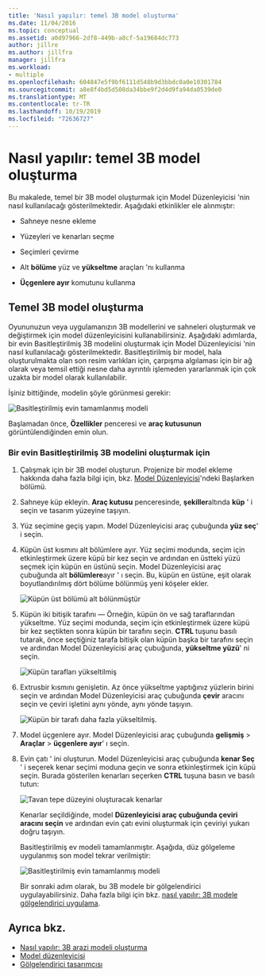 ```yaml
---
title: 'Nasıl yapılır: temel 3B model oluşturma'
ms.date: 11/04/2016
ms.topic: conceptual
ms.assetid: a0d97966-2df8-449b-a8cf-5a19684dc773
author: jillre
ms.author: jillfra
manager: jillfra
ms.workload:
- multiple
ms.openlocfilehash: 604847e5f9bf6111d548b9d3bbdc0a0e10301784
ms.sourcegitcommit: a8e8f4bd5d508da34bbe9f2d4d9fa94da0539de0
ms.translationtype: MT
ms.contentlocale: tr-TR
ms.lasthandoff: 10/19/2019
ms.locfileid: "72636727"
---
```

# <a name="how-to-create-a-basic-3d-model"></a>Nasıl yapılır: temel 3B model oluşturma

Bu makalede, temel bir 3B model oluşturmak için Model Düzenleyicisi 'nin nasıl kullanılacağı gösterilmektedir. Aşağıdaki etkinlikler ele alınmıştır:

- Sahneye nesne ekleme

- Yüzeyleri ve kenarları seçme

- Seçimleri çevirme

- Alt **bölüme** yüz ve **yükseltme** araçları 'nı kullanma

- **Üçgenlere ayır** komutunu kullanma

## <a name="create-a-basic-3d-model"></a>Temel 3B model oluşturma
Oyununuzun veya uygulamanızın 3B modellerini ve sahneleri oluşturmak ve değiştirmek için model düzenleyicisini kullanabilirsiniz. Aşağıdaki adımlarda, bir evin Basitleştirilmiş 3B modelini oluşturmak için Model Düzenleyicisi 'nin nasıl kullanılacağı gösterilmektedir. Basitleştirilmiş bir model, hala oluşturulmakta olan son resim varlıkları için, çarpışma algılaması için bir ağ olarak veya temsil ettiği nesne daha ayrıntılı işlemeden yararlanmak için çok uzakta bir model olarak kullanılabilir.

İşiniz bittiğinde, modelin şöyle görünmesi gerekir:

![Basitleştirilmiş evin tamamlanmış modeli](../designers/media/gfx_model_demo_house_final.png)

Başlamadan önce, **Özellikler** penceresi ve **araç kutusunun** görüntülendiğinden emin olun.

### <a name="to-create-a-simplified-3d-model-of-a-house"></a>Bir evin Basitleştirilmiş 3B modelini oluşturmak için

1. Çalışmak için bir 3B model oluşturun. Projenize bir model ekleme hakkında daha fazla bilgi için, bkz. [Model Düzenleyicisi](../designers/model-editor.md)'ndeki Başlarken bölümü.

2. Sahneye küp ekleyin. **Araç kutusu** penceresinde, **şekiller**altında **küp** ' i seçin ve tasarım yüzeyine taşıyın.

3. Yüz seçimine geçiş yapın. Model Düzenleyicisi araç çubuğunda **yüz seç**' i seçin.

4. Küpün üst kısmını alt bölümlere ayır. Yüz seçimi modunda, seçim için etkinleştirmek üzere küpü bir kez seçin ve ardından en üstteki yüzü seçmek için küpün en üstünü seçin. Model Düzenleyicisi araç çubuğunda alt **bölümlere**ayır ' ı seçin. Bu, küpün en üstüne, eşit olarak boyutlandırılmış dört bölüme bölünmüş yeni köşeler ekler.

    ![Küpün üst bölümü alt bölünmüştür](../designers/media/gfx_model_demo_house_subdiv.png)

5. Küpün iki bitişik tarafını — Örneğin, küpün ön ve sağ taraflarından yükseltme. Yüz seçimi modunda, seçim için etkinleştirmek üzere küpü bir kez seçtikten sonra küpün bir tarafını seçin. **CTRL** tuşunu basılı tutarak, önce seçtiğiniz tarafa bitişik olan küpün başka bir tarafını seçin ve ardından Model Düzenleyicisi araç çubuğunda, **yükseltme yüzü**' ni seçin.

    ![Küpün tarafları yükseltilmiş](../designers/media/gfx_model_demo_house_extrude.png)

6. Extrusbir kısmını genişletin. Az önce yükseltme yaptığınız yüzlerin birini seçin ve ardından Model Düzenleyicisi araç çubuğunda **çevir** aracını seçin ve çeviri işletini aynı yönde, aynı yönde taşıyın.

    ![Küpün bir tarafı daha fazla yükseltilmiş.](../designers/media/gfx_model_demo_house_extend.png)

7. Model üçgenlere ayır. Model Düzenleyicisi araç çubuğunda **gelişmiş**  > **Araçlar**  > **üçgenlere ayır**' ı seçin.

8. Evin çatı ' ini oluşturun. Model Düzenleyicisi araç çubuğunda **kenar Seç** ' i seçerek kenar seçimi moduna geçin ve sonra etkinleştirmek için küpü seçin. Burada gösterilen kenarları seçerken **CTRL** tuşuna basın ve basılı tutun:

    ![Tavan tepe düzeyini oluşturacak kenarlar](../designers/media/gfx_model_demo_house_edges.png)

    Kenarlar seçildiğinde, model **Düzenleyicisi araç çubuğunda çeviri aracını seçin** ve ardından evin çatı evini oluşturmak için çeviriyi yukarı doğru taşıyın.

   Basitleştirilmiş ev modeli tamamlanmıştır. Aşağıda, düz gölgeleme uygulanmış son model tekrar verilmiştir:

   ![Basitleştirilmiş evin tamamlanmış modeli](../designers/media/gfx_model_demo_house_final.png)

   Bir sonraki adım olarak, bu 3B modele bir gölgelendirici uygulayabilirsiniz. Daha fazla bilgi için bkz. [nasıl yapılır: 3B modele gölgelendirici uygulama](../designers/how-to-apply-a-shader-to-a-3-d-model.md).

## <a name="see-also"></a>Ayrıca bkz.

- [Nasıl yapılır: 3B arazi modeli oluşturma](../designers/how-to-model-3-d-terrain.md)
- [Model düzenleyicisi](../designers/model-editor.md)
- [Gölgelendirici tasarımcısı](../designers/shader-designer.md)
